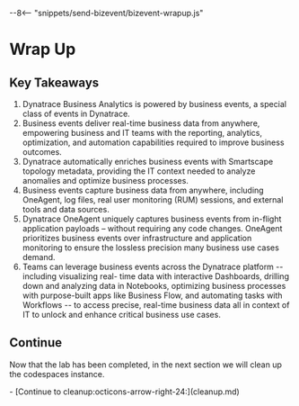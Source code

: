 --8<-- "snippets/send-bizevent/bizevent-wrapup.js"
# Wrap Up

## Key Takeaways

1. Dynatrace Business Analytics is powered by business events, a special class of events in Dynatrace.
1. Business events deliver real-time business data from anywhere, empowering business and IT teams
with the reporting, analytics, optimization, and automation capabilities required to improve business
outcomes.
1. Dynatrace automatically enriches business events with Smartscape topology metadata,
providing the IT context needed to analyze anomalies and optimize business processes.
1. Business events capture business data from anywhere, including OneAgent, log files, real user
monitoring (RUM) sessions, and external tools and data sources.
1. Dynatrace OneAgent uniquely captures business events from in-flight application payloads –
without requiring any code changes. OneAgent prioritizes business events over infrastructure
and application monitoring to ensure the lossless precision many business use cases demand.
1. Teams can leverage business events across the Dynatrace platform -- including visualizing real-
time data with interactive Dashboards, drilling down and analyzing data in Notebooks,
optimizing business processes with purpose-built apps like Business Flow, and automating tasks
with Workflows -- to access precise, real-time business data all in context of IT to unlock and
enhance critical business use cases.

## Continue

Now that the lab has been completed, in the next section we will clean up the codespaces instance.

<div class="grid cards" markdown>
- [Continue to cleanup:octicons-arrow-right-24:](cleanup.md)
</div>